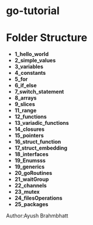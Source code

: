 # go-tutorial
# Folder Structure

- **1_hello_world**
- **2_simple_values**
- **3_variables**
- **4_constants**
- **5_for**
- **6_if_else**
- **7_switch_statement**
- **8_arrays**
- **9_slices**
- **11_range**
- **12_functions**
- **13_variadic_functions**
- **14_closures**
- **15_pointers**
- **16_struct_function**
- **17_struct_embedding**
- **18_interfaces**
- **19_Enumsss**
- **19_generics**
- **20_goRoutines**
- **21_waitGroup**
- **22_channels**
- **23_mutex**
- **24_filesOperations**
- **25_packages**

Author:Ayush Brahmbhatt
